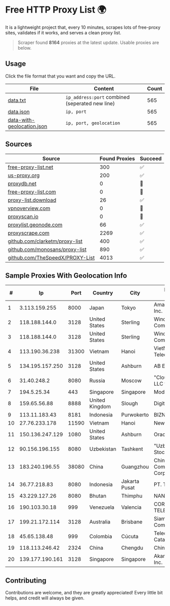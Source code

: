 
# Free HTTP Proxy List 🌍

It is a lightweight project that, every 10 minutes, scrapes lots of free-proxy sites, validates if it works, and serves a clean proxy list.


> Scraper found **8164** proxies at the latest update. Usable proxies are below.

## Usage

Click the file format that you want and copy the URL.


|File|Content|Count|
|----|-------|-----|
|[data.txt](https://raw.githubusercontent.com/themiralay/Proxy-List-World/master/data.txt)|`ip_address:port` combined (seperated new line)|565|
|[data.json](https://raw.githubusercontent.com/themiralay/Proxy-List-World/master/data.json)|`ip, port`|565|
|[data-with-geolocation.json](https://raw.githubusercontent.com/themiralay/Proxy-List-World/master/data-with-geolocation.json)|`ip, port, geolocation`|565|

## Sources

|Source|Found Proxies|Succeed|
|------|-------------|-------|
|[free-proxy-list.net](https://free-proxy-list.net)|300|✅|
|[us-proxy.org](https://www.us-proxy.org)|200|✅|
|[proxydb.net](http://proxydb.net)|0|🚫|
|[free-proxy-list.com](https://free-proxy-list.com/?page=&port=&type%5B%5D=http&type%5B%5D=https&up_time=0&search=Search)|0|🚫|
|[proxy-list.download](https://www.proxy-list.download/HTTP)|26|✅|
|[vpnoverview.com](https://vpnoverview.com/privacy/anonymous-browsing/free-proxy-servers)|0|🚫|
|[proxyscan.io](https://www.proxyscan.io)|0|🚫|
|[proxylist.geonode.com](https://proxylist.geonode.com/api/proxy-list?limit=300&page=1&sort_by=lastChecked&sort_type=desc&protocols=http,https)|66|✅|
|[proxyscrape.com](https://api.proxyscrape.com/v2/?request=displayproxies&protocol=http&timeout=10000&country=all&ssl=all&anonymity=all)|2269|✅|
|[github.com/clarketm/proxy-list](https://raw.githubusercontent.com/clarketm/proxy-list/master/proxy-list-raw.txt)|400|✅|
|[github.com/monosans/proxy-list](https://raw.githubusercontent.com/monosans/proxy-list/main/proxies/http.txt)|890|✅|
|[github.com/TheSpeedX/PROXY-List](https://raw.githubusercontent.com/TheSpeedX/PROXY-List/master/http.txt)|4013|✅|


## Sample Proxies With Geolocation Info

|#|Ip|Port|Country|City|Internet Service Provider|
|-|--|----|-------|----|-------------------------|
|1|3.113.159.255|8000|Japan|Tokyo|Amazon Technologies Inc.|
|2|118.188.144.0|3128|United States|Sterling|Windstream Communications LLC|
|3|118.188.144.0|3128|United States|Sterling|Windstream Communications LLC|
|4|113.190.36.238|31300|Vietnam|Hanoi|VietNam Post and Telecom Corporation|
|5|134.195.157.250|3128|United States|Ashburn|AB E-Commerce|
|6|31.40.248.2|8080|Russia|Moscow|"Cloud Technologies" LLC trading as Cloud.ru|
|7|194.5.25.34|443|Singapore|Singapore|Mod Mission Critical LLC|
|8|159.65.56.88|8888|United Kingdom|Slough|DigitalOcean, LLC|
|9|113.11.183.43|8181|Indonesia|Purwokerto|BIZNET|
|10|27.76.233.178|11590|Vietnam|Hanoi|Newass2011xDSLHCMC|
|11|150.136.247.129|1080|United States|Ashburn|Oracle Corporation|
|12|90.156.196.155|8080|Uzbekistan|Tashkent|"Uzbektelekom" Joint Stock Company|
|13|183.240.196.55|38080|China|Guangzhou|China Mobile Communications Corporation|
|14|36.77.218.83|8080|Indonesia|Jakarta Pusat|PT. TELKOM INDONESIA|
|15|43.229.127.26|8080|Bhutan|Thimphu|NANO|
|16|190.103.30.18|999|Venezuela|Valencia|CORPORACION FIBEX TELECOM, C.A.|
|17|199.21.172.114|3128|Australia|Brisbane|Siamdata Communication Co., ltd.|
|18|45.65.138.48|999|Colombia|Cúcuta|Telecomunicaciones Del Catatumbo S.A.S|
|19|118.113.246.42|2324|China|Chengdu|Chinanet|
|20|139.177.190.161|3128|Singapore|Singapore|Akamai Technologies, Inc.|



## Contributing

Contributions are welcome, and they are greatly appreciated! Every
little bit helps, and credit will always be given.

